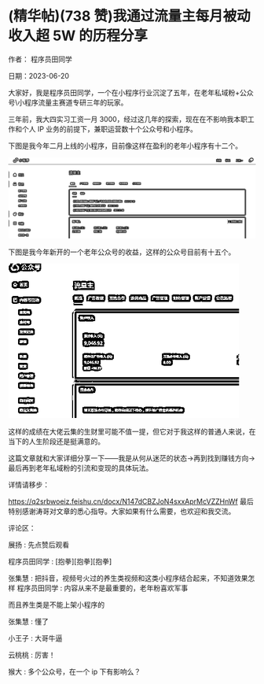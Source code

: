 
# (精华帖)(738 赞)我通过流量主每月被动收入超 5W 的历程分享

作者：  程序员田同学

 

 

日期：2023-06-20

大家好，我是程序员田同学，一个在小程序行业沉淀了五年，在老年私域粉+公众号\小程序流量主赛道专研三年的玩家。

三年前，我大四实习工资一月 3000，经过这几年的探索，现在在不影响我本职工作和个人 IP 业务的前提下，兼职运营数十个公众号和小程序。

下图是我今年二月上线的小程序，目前像这样在盈利的老年小程序有十二个。

![](img/chanpin-bianxian_0173.png)

下图是我今年新开的一个老年公众号的收益，这样的公众号目前有十五个。

![](img/chanpin-bianxian_0174.png)

 

 

这样的成绩在大佬云集的生财里可能不值一提，但它对于我这样的普通人来说，在当下的人生阶段还是挺满意的。

这篇文章就和大家详细分享一下——我是从何从迷茫的状态->再到找到赚钱方向->最后再到老年私域粉的引流和变现的具体玩法。

详情请移步：

https://q2srbwoeiz.feishu.cn/docx/N147dCBZJoN4sxxAprMcVZZHnWf 最后特别感谢涛哥对文章的悉心指导。大家如果有什么需要，也欢迎和我交流。

评论区：

展扬 : 先点赞后观看

程序员田同学 : [抱拳][抱拳][抱拳]

张集慧 : 把抖音，视频号火过的养生类视频和这类小程序结合起来，不知道效果怎样  程序员田同学 : 内容从来不是最重要的，老年粉喜欢军事

而且养生类是不能上架小程序的

张集慧 : 懂了

小王子 : 大哥牛逼

云桃桃 : 厉害！

猴大 : 多个公众号，在一个 ip 下有影响么？
